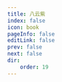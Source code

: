 ```yaml
---
title: 八云紫
index: false
icon: book
pageInfo: false
editLink: false
prev: false
next: false
dir:
    order: 19
---
```

